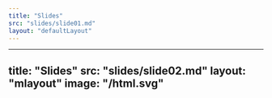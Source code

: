 ```yaml
---
title: "Slides"
src: "slides/slide01.md"
layout: "defaultLayout"
---
```


---
title: "Slides"
src: "slides/slide02.md"
layout: "mlayout"
image: "/html.svg"
---

